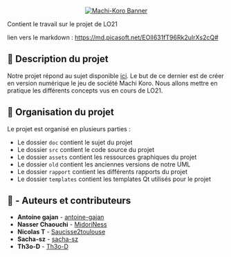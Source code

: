 <div align="center">

  [![Machi-Koro Banner](https://svg-banners.vercel.app/api?type=rainbow&text1=🌈%20Machi-Koro%20🌈&width=800&height=100)](https://github.com/Akshay090/svg-banners)
</div>

Contient le travail sur le projet de LO21

lien vers le markdown : https://md.picasoft.net/EOlI631fT96Rk2uIrXs2cQ#

## :notebook_with_decorative_cover: Description du projet
Notre projet répond au sujet disponible [ici](./doc/Sujet%20du%20projet.pdf).
Le but de ce dernier est de créer en version numérique le jeu de société Machi Koro.
Nous allons mettre en pratique les différents concepts vus en cours de LO21.


## :art: Organisation du projet
Le projet est organisé en plusieurs parties :
- Le dossier `doc` contient le sujet du projet
- Le dossier `src` contient le code source du projet
- Le dossier `assets` contient les ressources graphiques du projet
- Le dossier `old` contient les anciennes versions de notre UML
- Le dossier `rapport` contient les différents rapports du projet
- Le dossier `templates` contient les templates Qt utilisés pour le projet

## :notebook_with_decorative_cover: - Auteurs et contributeurs

-  **Antoine gajan**  - [antoine-gajan](https://github.com/antoine-gajan/)
-  **Nasser Chaouchi**  - [MidoriNess](https://github.com/MidoriNess)
-  **Nicolas T**  - [Saucisse2toulouse](https://github.com/Saucisse2toulouse)
-  **Sacha-sz** - [sacha-sz](https://github.com/sacha-sz/)
-  **Th3o-D**  - [Th3o-D](https://github.com/Th3o-D/)
